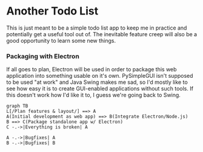 # Another Todo List
This is just meant to be a simple todo list app to keep me in practice and potentially get a useful tool out of. The inevitable feature creep will also be a good opportunity to learn some new things.
<br>

### Packaging with Electron
If all goes to plan, Electron will be used in order to package this web application into something usable on it's own. PySimpleGUI isn't supposed to be used "at work" and Java Swing makes me sad, so I'd mostly like to see how easy it is to create GUI-enabled applications without such tools. If this doesn't work how I'd like it to, I guess we're going back to Swing.
<br>

```mermaid
graph TB
L[/Plan features & layout/] ==> A
A(Initial development as web app) ==> B(Integrate Electron/Node.js)
B ==> C(Package standalone app w/ Electron)
C -.->|Everything is broken| A

A -.->|Bugfixes| A
B -.->|Bugfixes| B
```
